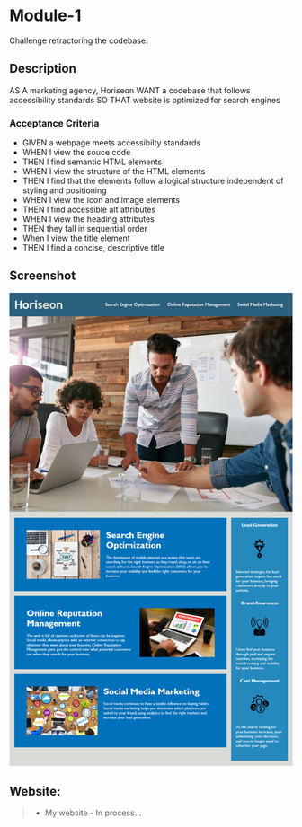 # Module-1

Challenge refractoring the codebase.

## Description

AS A marketing agency, Horiseon
WANT a codebase that follows accessibility standards
SO THAT website is optimized for search engines

### Acceptance Criteria

- GIVEN a webpage meets accessibilty standards
- WHEN I view the souce code
- THEN I find semantic HTML elements
- WHEN I view the structure of the HTML elements
- THEN I find that the elements follow a logical structure independent of styling and
  positioning
- WHEN I view the icon and image elements
- THEN I find accessible alt attributes
- WHEN I view the heading attributes
- THEN they fall in sequential order
- When I view the title element
- THEN I find a concise, descriptive title

## Screenshot

![The Horiseon company webpage deployment](./assets/images/01-html-css-git-homework-demo.png)

## Website:

> - My website - In process...
